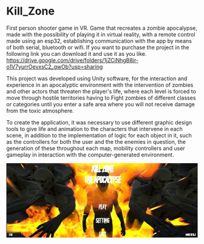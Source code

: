 # Kill_Zone
First person shooter game in VR.
Game that recreates a zombie apocalypse, made with the possibility of playing it in virtual reality, with a remote control made using an esp32, establishing communication with the app by means of both serial, bluetooth or wifi. If you want to purchase the project in the following link you can download it and use it as you like.
https://drive.google.com/drive/folders/1jZCiNhgB8ir-o1V7yurrOevxsC2_gwOb?usp=sharing

This project was developed using Unity software, for the interaction and experience in an apocalyptic environment with the intervention of zombies and other actors that threaten the player's life, where each level is forced to move through hostile territories having to Fight zombies of different classes or categories until you enter a safe area where you will not receive damage from the toxic atmosphere.

To create the application, it was necessary to use different graphic design tools to give life and animation to the characters that intervene in each scene, in addition to the implementation of logic for each object in it, such as the controllers for both the user and the the enemies in question, the generation of these throughout each map, mobility controllers and user gameplay in interaction with the computer-generated environment.

<div align = "center">
  <img src = "https://github.com/DuvanGB/Kill_Zone/blob/main/Preview/Imagen1.jpg" target = "_blank"> 
</div>
